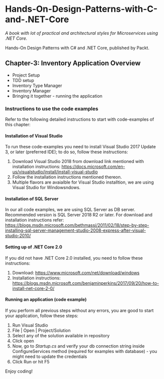 # Hands-On-Design-Patterns-with-C-and-.NET-Core #
_A book with lot of practical and architectural styles for Microservices using .NET Core._

Hands-On Design Patterns with C# and .NET Core, published by Packt. 

##	Chapter-3: Inventory Application Overview ##
*	Project Setup
*	TDD setup
*	Inventory Type Manager
*	Inventory Manager
*	Bringing it together - running the application

### Instructions to use the code examples ###
Refer to the following detailed instructions to start with code-examples of this chapter:
 
#### Installation of Visual Studio ####
To run these code-examples you need to install Visual Studio 2017 Update 3, or later (preferred IDE); to do so, follow these instructions:
 
 1. Download Visual Studio 2018 from download link mentioned with installation instructions: https://docs.microsoft.com/en-us/visualstudio/install/install-visual-studio 
 2. Follow the installation instructions mentioned thereon.
 3. Multiple flavors are avaialble for Visual Studio installtion, we are using Visual Studio for Windowsndows.
 
#### Installation of SQL Server ####
In our all code examples, we are using SQL Server as DB server. Recommended version is SQL Server 2018 R2 or later. For download and installation instructions refer: https://blogs.msdn.microsoft.com/bethmassi/2011/02/18/step-by-step-installing-sql-server-management-studio-2008-express-after-visual-studio-2010/

#### Setting up of .NET Core 2.0 ####
If you did not have .NET Core 2.0 installed, you need to follow these instructions:

 1. Download: https://www.microsoft.com/net/download/windows
 2. Installation instructions: https://blogs.msdn.microsoft.com/benjaminperkins/2017/09/20/how-to-install-net-core-2-0/

#### Running an application (code example) ####
If you perform all previous steps without any errors, you are good to start your application, follow these steps:

 1. Run Visual Studio 
 2. File | Open | Project/Solution
 3. Select any of the solution available in repository
 4. Click open
 5. Now, go to *Startup.cs* and verify your db connection string inside ConfigureServices method (required for examples with database) - you might need to update the credentials 
 6. Click Run or hit F5
 
 Enjoy coding!
